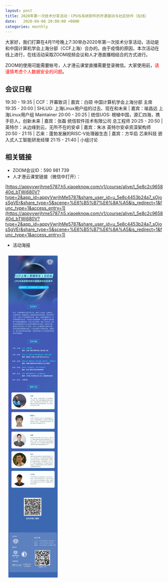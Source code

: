 ```yaml
---
layout: post
title: 2020年第一次技术分享活动：CPU与系统软件的开源驱动与社区协作（在线）
date:   2020-04-08 20:00:00 +0800
categories: monthly
---
```


大家好，我们打算在4月11号晚上7:30举办2020年第一次技术分享活动，活动是和中国计算机学会上海分部（CCF上海）合办的。由于疫情的原因，本次活动在线上进行，在线活动采取ZOOM视频会议和人才港直播相结合的方式进行。

ZOOM的使用可能需要帐号，人才港云课堂直播需要登录微信。大家使用前，<span style='color:red'>请谨慎考虑个人数据安全的问题</span>。

## 会议日程

19:30 - 19:35 | CCF：开幕致词
| 嘉宾：白硕 中国计算机学会上海分部 主席
19:35 - 20:00 | SHLUG: 上海Linux用户组的过去、现在和未来
| 嘉宾：喻昌远 上海Linux用户组 Maintainer 
20:00 - 20:25 | 统信UOS: 根植中国，源汇四海，携手巨人，创新未来
| 嘉宾：张磊 统信软件技术有限公司 总工程师
20:25 - 20:50 | 英特尔：从边缘到云，无所不在的安卓
| 嘉宾：朱冰 英特尔安卓资深架构师
20:50 - 21:15 | 芯来：蓬勃发展的RISC-V处理器生态
| 嘉宾：方华启 芯来科技 嵌入式人工智能研发经理
21:15 - 21:40 | 小组讨论


## 相关链接

* ZOOM会议ID：590 981 739
* 人才港云课堂链接（微信中打开）：

[https://appyvwrjhme5787.h5.xiaoeknow.com/v1/course/alive/l_5e8c2c965840d_bTWi680V?type=2&app_id=appyVwrjhMe5787&share_user_id=u_5e8c4453b24a7_sOjosSgVEr&share_type=5&scene=%E6%B5%B7%E6%8A%A5&is_redirect=1&func_type=1&access_entry=1](https://appyvwrjhme5787.h5.xiaoeknow.com/v1/course/alive/l_5e8c2c965840d_bTWi680V?type=2&app_id=appyVwrjhMe5787&share_user_id=u_5e8c4453b24a7_sOjosSgVEr&share_type=5&scene=%E6%B5%B7%E6%8A%A5&is_redirect=1&func_type=1&access_entry=1)

* 活动海报

[<img style='margin:10px;' src="/img/post/2020-04-08.jpg">](https://www.shlug.org/img/post/2020-04-08.jpg)

